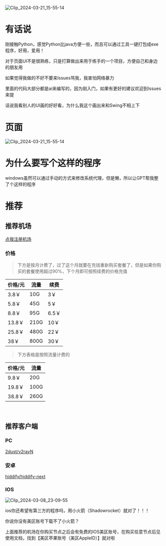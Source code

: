 ![Clip_2024-03-21_15-55-14](https://github.com/xiaocuanChina/view-system-agents/assets/113506112/6cb6934e-4a32-4bd2-a2bc-360dc29ff7da)
# 有话说
刚接触Python，感觉Python比java方便一些，而且可以通过工具一键打包成exe程序，好用，爱用！

对于页面UI不是很熟练，只是打算做出来用于练手的一个项目，方便自己和身边的朋友用

如果觉得我做的不好不要来Issues骂我，我害怕网络暴力

里面的代码大部分都是ai来编写的，因为刚入门，如果有更好的建议欢迎到Issues来提

话说我看别人的UI画的好好看，为什么我这个画出来和Swing不相上下
# 页面
![Clip_2024-03-21_15-55-14](https://github.com/xiaocuanChina/view-system-agents/assets/113506112/586d22b5-daee-4f27-b92c-d83b1328499d)

# 为什么要写个这样的程序
windows虽然可以通过手动的方式来修改系统代理，但是懒，所以让GPT帮我整了个这样的程序

# 推荐

## 推荐机场

[点我注册机场](https://sakuracat-003.com/user/#/register?code=7fbcTBtK)

### 价格

> 下方是按月计费了，过了这个月就要在充钱重新购买套餐了，但是如果你购买的套餐使用超过90%，下个月即可按照续费的价格充值

| 价格/元 | 流量 | 续费  |
| ------- | ---- | ----- |
| 3.8￥   | 10G  | 3￥   |
| 5.8￥   | 45G  | 5￥   |
| 8.8￥   | 95G  | 6.5￥ |
| 13.8￥  | 210G | 10￥  |
| 25.8￥  | 480G | 22￥  |
| 38￥    | 800G | 30￥  |

> 下方表格是按照流量计费的

| 价格/元 | 流量 |
| ------- | ---- |
| 9.8￥   | 20G  |
| 19.8￥  | 100G |
| 38.8￥  | 260G |

​	

## 推荐客户端

### PC

[2dust/v2rayN](https://github.com/2dust/v2rayN)

### 安卓

[hiddify/hiddify-next](https://github.com/hiddify/hiddify-next)

### IOS

![Clip_2024-03-08_23-09-55](https://github.com/xiaocuanChina/View-system-agents/assets/113506112/45632775-e472-44b3-b749-b02506d34d33)

ios你还希望有第三方的程序吗，用小火箭（Shadowrocket）就对了！！！

你说你没有美区账号下载不了小火箭？

上面推荐的机场在你购买节点之后会有免费的IOS美区账号，在购买任意节点后见使用文档，找到【美区苹果账号（美区AppleID）】就对啦
